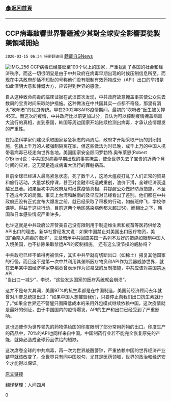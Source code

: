 ###  [:house:返回首頁](https://github.com/ourhimalayas/txt)
---

## CCP病毒敲響世界警鐘減少其對全球安全影響要從製藥領域開始
`2020-03-15 06:34 秘密翻译组` [轉載自GNews](https://gnews.org/zh-hant/141684/)

![IMG_256](https://s3-ap-northeast-1.amazonaws.com/news.guo.offload.media/wp-content/uploads/2020/03/15063338/1-146.jpg)
CCP病毒已经蔓延至100个以上的国家，严重扰乱了各国的社会和经济秩序，而这一切很明显是由于中共政府在病毒早期出现的时候压制信息所至。而现在中共政府却恬不知耻的号称他们没有限制有效药物成分（API）出口的举措是如此深明大意和慷慨大方，应该得到世界的感激。

自从这种致命病毒的临床证据在武汉首次发现，中共政府故意掩盖事实使公众失去数周的宝贵时间采取防护措施。这种做法在中共国其实一点都不奇怪，那里有消灭“吹哨者”的优良传统。早在2002年SARS疫情期间，最初的“吹哨者”医生被关押45天。而这次的疫情，中共政府比以前更加过分，自认为可以控制疫情掩盖病毒大流行的真相，直到泰国，韩国等周边国家开始陆续检测出病毒，才承认疫情爆发的严重性。

在拒绝科学家们建议采取国家紧急状态的两周后，政府才开始采取严历的封闭措施，包括上千万的人被强制隔离在家，但这些做法为时已晚，成千上万的中国人携带着病毒已经走向世界各地。美国国家安全顾问罗勃特.奥布莱恩(Robert<br>O’Brien)说：中共国对病毒早期出现的事实掩盖，使全世界失去了宝贵的近两个月时间的应对。这无疑是造成病毒大流行的罪魁祸首。

目前全球已经进入最高紧急状态，死了数千人，这场大瘟疫打乱了人们正常的贸易和旅行活动，大量学校停课，甚至对金融市场造成重创，油价下滑，全球经济衰退越发显著。如果当初中共政府及时纰露疫情真相，并提醒公众做好防范措施，不至于造成今天的局面。事实上台湾和越南的及早应对已经看出了差别。他们都在中共政府还没有正式宣布大爆发之前，就已经采取了积极的行动，如航班停飞，学校停课等。得益于这些行动，目前这两个地区感染病例都未超过50，而相比之下，韩国和日本感染情况严重许多。

也许这就是中共政府公开赞美自己没有限制用于制造维生素和疫苗等医药供给及API出口的理由。新华社曾经发文说：如果中国禁止对美国出口医疗物资，美国“会陷入病毒的海洋”，文章暗示中共回应美国一系列不友好的措施如限制中国人入境美国，也不排除采取禁运API的反制措施。 还有这么没节操的威胁吗？

中共政府已经不值得再被信任，其实中共早就有切断出口（如稀土）报复其他国家的行径，而且这不是第一次中共利用其垄断医疗物资和API作为武器威胁世界，就在去年某中国经济学家李稻葵曾表示作为贸易战的反制措施，中共应该对美国禁运API.<br>“当出口一减少”，李说，“这些发达国家的医疗系统就会崩溃”。

这并不是夸大其词，美国97%的抗生素都是在中国制造，美国前经济顾问去年就曾对川普总统提出过：“如果中国人想摧毁我们，只要停止向我们出口抗生素就行了。”如果全世界还不警醒只图降低成本的采用外包模式继续依赖中国，这次疫情就是最好的例证，由于中国国内的疫情爆发，API的生产和出口已经受到了严重影响。
 
 这也迫使作为世界领先的药物供给国的印度限制了部分常用药物的出口。印度生产的药品中，70%的API也同样来自中国。中国制药行业若不能完全恢复原先的产能，就势必造成全球药品供给的短缺。

这次席卷全球的中共病毒，再一次为世界敲醒警钟，严重依赖中国的世界经济产业链早就该改变了。全世界只有同中国脱勾，尤其是医药领域，世界的政治和经济安全才能得以保证。

[原文链接](https://www.project-syndicate.org/commentary/china-exploit-control-of-pharmaceutical-exports-by-brahma-chellaney-2020-03)

翻译整理：人间四月

0
